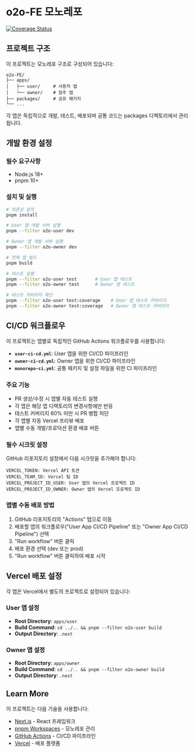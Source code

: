 # o2o-FE 모노레포

[![Coverage Status](https://coveralls.io/repos/github/your-username/o2o-FE/badge.svg?branch=main)](https://coveralls.io/github/your-username/o2o-FE?branch=main)

## 프로젝트 구조

이 프로젝트는 모노레포 구조로 구성되어 있습니다:

```
o2o-FE/
├── apps/
│   ├── user/     # 사용자 앱
│   └── owner/    # 점주 앱
├── packages/     # 공유 패키지
└── ...
```

각 앱은 독립적으로 개발, 테스트, 배포되며 공통 코드는 packages 디렉토리에서 관리됩니다.

## 개발 환경 설정

### 필수 요구사항

- Node.js 18+
- pnpm 10+

### 설치 및 실행

```bash
# 의존성 설치
pnpm install

# User 앱 개발 서버 실행
pnpm --filter o2o-user dev

# Owner 앱 개발 서버 실행
pnpm --filter o2o-owner dev

# 전체 앱 빌드
pnpm build

# 테스트 실행
pnpm --filter o2o-user test       # User 앱 테스트
pnpm --filter o2o-owner test      # Owner 앱 테스트

# 테스트 커버리지 확인
pnpm --filter o2o-user test:coverage    # User 앱 테스트 커버리지
pnpm --filter o2o-owner test:coverage   # Owner 앱 테스트 커버리지
```

## CI/CD 워크플로우

이 프로젝트는 앱별로 독립적인 GitHub Actions 워크플로우를 사용합니다:

- **`user-ci-cd.yml`**: User 앱을 위한 CI/CD 파이프라인
- **`owner-ci-cd.yml`**: Owner 앱을 위한 CI/CD 파이프라인
- **`monorepo-ci.yml`**: 공통 패키지 및 설정 파일을 위한 CI 파이프라인

### 주요 기능

- PR 생성/수정 시 앱별 자동 테스트 실행
- 각 앱은 해당 앱 디렉토리의 변경사항에만 반응
- 테스트 커버리지 60% 미만 시 PR 병합 차단
- 각 앱별 자동 Vercel 프리뷰 배포
- 앱별 수동 개발/프로덕션 환경 배포 버튼

### 필수 시크릿 설정

GitHub 리포지토리 설정에서 다음 시크릿을 추가해야 합니다:

```
VERCEL_TOKEN: Vercel API 토큰
VERCEL_TEAM_ID: Vercel 팀 ID
VERCEL_PROJECT_ID_USER: User 앱의 Vercel 프로젝트 ID
VERCEL_PROJECT_ID_OWNER: Owner 앱의 Vercel 프로젝트 ID
```

### 앱별 수동 배포 방법

1. GitHub 리포지토리의 "Actions" 탭으로 이동
2. 배포할 앱의 워크플로우("User App CI/CD Pipeline" 또는 "Owner App CI/CD Pipeline") 선택
3. "Run workflow" 버튼 클릭
4. 배포 환경 선택 (dev 또는 prod)
5. "Run workflow" 버튼 클릭하여 배포 시작

## Vercel 배포 설정

각 앱은 Vercel에서 별도의 프로젝트로 설정되어 있습니다:

### User 앱 설정

- **Root Directory**: `apps/user`
- **Build Command**: `cd ../.. && pnpm --filter o2o-user build`
- **Output Directory**: `.next`

### Owner 앱 설정

- **Root Directory**: `apps/owner`
- **Build Command**: `cd ../.. && pnpm --filter o2o-owner build`
- **Output Directory**: `.next`

## Learn More

이 프로젝트는 다음 기술을 사용합니다:

- [Next.js](https://nextjs.org/docs) - React 프레임워크
- [pnpm Workspaces](https://pnpm.io/workspaces) - 모노레포 관리
- [GitHub Actions](https://docs.github.com/en/actions) - CI/CD 파이프라인
- [Vercel](https://vercel.com/docs) - 배포 플랫폼
